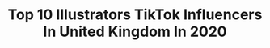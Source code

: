 ---
title: Top 10 Illustrators TikTok Influencers In United Kingdom In 2020
description: >-
  Find top illustrators TikTok influencers in United Kingdom in 2020. Most popular hashtags: #fyp #illustrator #foryoupage #foryou.
platform: TikTok
hits: 13
text_top: Identify the top-rated TikTok profiles on inBeat.
text_bottom: Our search engine holds 13 TikTok influencers like this in United Kingdom for you to work with.
profiles:
  - username: "pixie_pie_x"
    fullname: >-
      Pixie-Pie
    bio: >-
      ✧ UK Illustrator, 28 ✧ ✧ Poly • Bi • 18+ ✧ K!nkTok • Witch • Libra
    location: "United Kingdom"
    followers: 459600
    engagement: 2063
    commentsToLikes: 0.017725
    id: ck9nsg8rqdhgj0j78j96foi75
    verified: false
    hashtags: "#duet, #blindreact, #kinktok, #toast"
  - username: "samjonesart"
    fullname: >-
      Sam Jones
    bio: >-
      21 | YouTube thumbnail artist and illustrator Twitter: @SamJonesArt 👇STICKERS👇
    location: "United Kingdom"
    followers: 227800
    engagement: 1749
    commentsToLikes: 0.019245
    id: ckcizr8gm2zmx0j23htb2hv2k
    verified: false
    hashtags: "#basicallyidowrk, #amongus, #amongusgame, #fyp"
  - username: "birbdog"
    fullname: >-
      lauren
    bio: >-
      23 ¦ 🇬🇧 Freelance illustrator ARU Graduate 2020 Twitter - @ birbdog
    location: "United Kingdom"
    followers: 17700
    engagement: 2303
    commentsToLikes: 0.015735
    id: ck8orf0o0c00s0j781qbtw2a4
    verified: false
    hashtags: "#dungeonsanddragons, #illustrator, #conceptart, #bigcat"
  - username: "paintwithasif"
    fullname: >-
      Paint with Asif
    bio: >-
      Painter and Illustrator Please subscribe to my YouTube channel
    location: "United Kingdom"
    followers: 19400
    engagement: 1503
    commentsToLikes: 0.020952
    id: ck8f7f5hi2xfi0j78d8zzq19p
    verified: false
    hashtags: "#foryoupage, #landscapepainting, #youtubeartist, #painting"
  - username: "olaffalafel"
    fullname: >-
      Olaf Falafel
    bio: >-
      Comedian, illustrator, CEO of idiot. Real name Derek Chickpeas.
    location: "United Kingdom"
    followers: 16000
    engagement: 1058
    commentsToLikes: 0.029440
    id: ck8qmy11vs74o0j78vclr0f8s
    verified: false
    hashtags: "#foryou, #fyp, #ukcomedy, #foryoupage"
  - username: "kelvector"
    fullname: >-
      Kelvin
    bio: >-
      Illustrator but animating for fun I guess 🔹 IG - kelvector
    location: "United Kingdom"
    followers: 43200
    engagement: 1050
    commentsToLikes: 0.022569
    id: ckbkntkxrhvbp0j230vx7wjpz
    verified: false
    hashtags: "#foryou, #animation, #artfyp, #art"
  - username: "sikhcolouring"
    fullname: >-
      SikhColouring
    bio: >-
      Illustrator & Publisher for Children’s Books. ✨
    location: "United Kingdom"
    followers: 5981
    engagement: 713
    commentsToLikes: 0.050907
    id: ckbw90ocpzgut0j23egw16xp0
    verified: false
    hashtags: "#4u, #fyp, #pokepunjabi, #learnontiktok"
  - username: "quinnspins"
    fullname: >-
      Quinn's Pins
    bio: >-
      Hi, im Ella!🤗 Behind the Scenes of running my biz ✨ Code: tiktok10 for 10% off
    location: "United Kingdom"
    followers: 16900
    engagement: 1306
    commentsToLikes: 0.029339
    id: ckbezkm90kt2v0j23dfirt9se
    verified: false
    hashtags: "#smallbusinessowner, #smallbusiness, #fyp, #hustlecheck"
  - username: "rebrandeverything"
    fullname: >-
      Rebrand Everything.
    bio: >-
      Design tips + fun. Type ‘logo redesign’ into YouTube - that’s me 👁👄👁
    location: "United Kingdom"
    followers: 37600
    engagement: 624
    commentsToLikes: 0.045070
    id: ck9a6bpa42iqn0j78xm5sw8js
    verified: false
    hashtags: "#adobeillustrator, #illustrator, #logodesigner, #adobeindesign"
  - username: "by_sambull"
    fullname: >-
      Sam Bull Illus
    bio: >-
      I paint colourful kitsch things and animals 🦜Shop Now bysambull.etsy.com 💖
    location: "United Kingdom"
    followers: 2395
    engagement: 1213
    commentsToLikes: 0.016136
    id: ck8orfa7rc24i0j782sax8iyy
    verified: false
    hashtags: "#illustration, #etsy, #bordercollie, #artistchallenge"
---